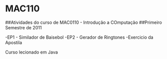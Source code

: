 # MAC110

##Atividades do curso de MAC0110 - Introdução a COmputação
##Primeiro Semestre de 2011

-EP1 - Similador de Baisebol
-EP2 - Gerador de Ringtones
-Exercicio da Apostila

Curso lecionado em Java
